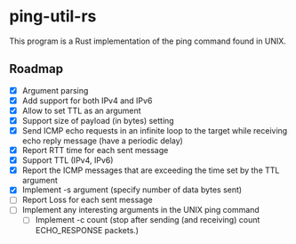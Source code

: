 # ping-util-rs

This program is a Rust implementation of the ping command found in UNIX.

## Roadmap

- [x] Argument parsing
- [x] Add support for both IPv4 and IPv6
- [x] Allow to set TTL as an argument
- [x] Support size of payload (in bytes) setting 
- [x] Send ICMP echo requests in an infinite loop to the target while receiving echo reply message (have a periodic delay)
- [x] Report RTT time for each sent message
- [x] Support TTL (IPv4, IPv6)
- [x] Report the ICMP messages that are exceeding the time set by the TTL argument
- [x] Implement -s argument (specify number of data bytes sent)
- [ ] Report Loss for each sent message
- [ ] Implement any interesting arguments in the UNIX ping command
    - [ ] Implement -c count (stop after sending (and receiving) count ECHO_RESPONSE packets.)
